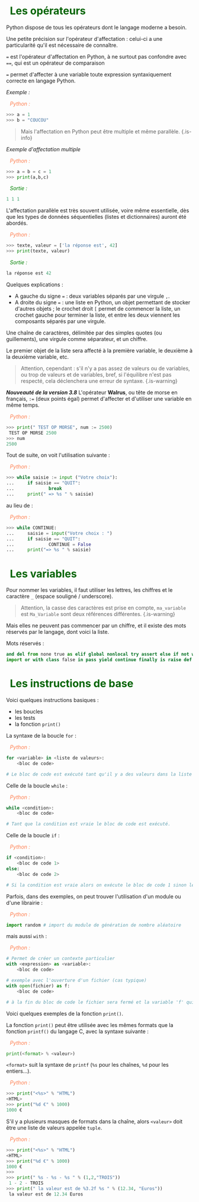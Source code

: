 # <span style="color:darkgreen;"><i class="fas fa-caret-right" style="margin-right:10px;"></i>Les opérateurs</span>
  
Python dispose de tous les opérateurs dont le langage moderne a besoin.
  
Une petite précision sur l'opérateur d'affectation : celui-ci a une particularité qu'il est nécessaire de connaître.
  
`=` est l'opérateur d'affectation en Python, à ne surtout pas confondre avec `==`, qui est un opérateur de comparaison  

`=` permet d'affecter à une variable toute expression syntaxiquement correcte en langage Python.
  
_Exemple :_

<span style="color:coral;"><i class="fas fa-laptop-code" style="margin-right:10px;"></i>_Python :_</span>  
  
```python
>>> a = 1
>>> b = "COUCOU"
```

> Mais l'affectation en Python peut être multiple et même parallèle.
{.is-info}

_Exemple d'affectation multiple_

<span style="color:coral;"><i class="fas fa-laptop-code" style="margin-right:10px;"></i>_Python :_</span>  
  
```python
>>> a = b = c = 1
>>> print(a,b,c)
```  

<span style="color:green;"><i class="fas fa-desktop" style="margin-right:10px;"></i>_Sortie :_</span>

```python
1 1 1
```  

L'affectation parallèle est très souvent utilisée, voire même essentielle, dès que les types de données séquentielles (listes et dictionnaires) auront été abordés.
  
<span style="color:coral;"><i class="fas fa-laptop-code" style="margin-right:10px;"></i>_Python :_</span>  
  
```python
>>> texte, valeur = ['la réponse est', 42]
>>> print(texte, valeur)
```
  
<span style="color:green;"><i class="fas fa-desktop" style="margin-right:10px;"></i>_Sortie :_</span>

```python
la réponse est 42
```   
  
Quelques explications :
- A gauche du signe `=` : deux variables séparés par une virgule `,`.
- A droite du signe `=` : une liste en Python, un objet permettant de stocker d'autres objets ; le crochet droit `[` permet de commencer la liste, un crochet gauche pour terminer la liste, et entre les deux viennent les composants séparés par une virgule.
  
Une chaîne de caractères, délimitée par des simples quotes (ou guillements), une virgule comme séparateur, et un chiffre.
  
Le premier objet de la liste sera affecté à la première variable, le deuxième à la deuxième variable, etc.
  
> Attention, cependant : s'il n'y a pas assez de valeurs ou de variables, ou trop de valeurs et de variables, bref, si l'équilibre n'est pas respecté, cela déclenchera une erreur de syntaxe.
{.is-warning}

_**Nouveauté de la version 3.8**_
L'opérateur **Walrus**, ou tête de morse en français, `:=` (deux points égal) permet d'affecter et d'utiliser une variable en même temps.
  
<span style="color:coral;"><i class="fas fa-laptop-code" style="margin-right:10px;"></i>_Python :_</span>

```python
>>> print(" TEST OP MORSE", num := 2500)
 TEST OP MORSE 2500
>>> num
2500
```

Tout de suite, on voit l'utilisation suivante :

<span style="color:coral;"><i class="fas fa-laptop-code" style="margin-right:10px;"></i>_Python :_</span>

```python
>>> while saisie := input ("Votre choix"):
...     if saisie == "QUIT":
...             break
...     print(" => %s " % saisie)
```

au lieu de :

<span style="color:coral;"><i class="fas fa-laptop-code" style="margin-right:10px;"></i>_Python :_</span>

```python
>>> while CONTINUE:
...     saisie = input("Votre choix : ")
...     if saisie == "QUIT":
...             CONTINUE = False
...     print("=> %s " % saisie)
```

# <span style="color:darkgreen;"><i class="fas fa-caret-right" style="margin-right:10px;"></i>Les variables</span>

Pour nommer les variables, il faut utiliser les lettres, les chiffres et le caractère `_` (espace souligné / underscore).

> Attention, la casse des caractères est prise en compte, `ma_variable` est `Ma_Variable` sont deux références différentes.
{.is-warning}

Mais elles ne peuvent pas commencer par un chiffre, et il existe des mots réservés par le langage, dont voici la liste.

Mots réservés :

```python
and del from none true as elif global nonlocal try assert else if not while break except 
import or with class false in pass yield continue finally is raise def for lambda return
```

# <span style="color:darkgreen;"><i class="fas fa-caret-right" style="margin-right:10px;"></i>Les instructions de base</span>

Voici quelques instructions basiques : 
- les boucles
- les tests
- la fonction `print()`

La syntaxe de la boucle `for` :

<span style="color:coral;"><i class="fas fa-laptop-code" style="margin-right:10px;"></i>_Python :_</span>

```python
for <variable> in <liste de valeurs>:
	<bloc de code>

# Le bloc de code est exécuté tant qu'il y a des valeurs dans la liste et la variable est affectée avec la valeur courante.
```

Celle de la boucle `while` :

<span style="color:coral;"><i class="fas fa-laptop-code" style="margin-right:10px;"></i>_Python :_</span>

```python
while <condition>:
	<bloc de code>

# Tant que la condition est vraie le bloc de code est exécuté.
```

Celle de la boucle `if` :

<span style="color:coral;"><i class="fas fa-laptop-code" style="margin-right:10px;"></i>_Python :_</span>

```python
if <condition>:
	<bloc de code 1>
else:
	<bloc de code 2>

# Si la condition est vraie alors on exécute le bloc de code 1 sinon le bloc de code 2.
```

Parfois, dans des exemples, on peut trouver l'utilisation d'un module ou d'une librairie :

<span style="color:coral;"><i class="fas fa-laptop-code" style="margin-right:10px;"></i>_Python :_</span>

```python
import random # import du module de génération de nombre aléatoire
```

mais aussi `with` :

<span style="color:coral;"><i class="fas fa-laptop-code" style="margin-right:10px;"></i>_Python :_</span>

```python
# Permet de créer un contexte particulier
with <expression> as <variable>:
	<bloc de code>

# exemple avec l'ouverture d'un fichier (cas typique)
with open(fichier) as f:
	<bloc de code>

# à la fin du bloc de code le fichier sera fermé et la variable 'f' qui représente le fichier sera éliminée.
```

Voici quelques exemples de la fonction `print()`.

La fonction `print()` peut être utilisée avec les mêmes formats que la fonction `printf()` du langage C, avec la syntaxe suivante :

<span style="color:coral;"><i class="fas fa-laptop-code" style="margin-right:10px;"></i>_Python :_</span>

```python
print(<format> % <valeur>)
```

`<format>` suit la syntaxe de `printf` (`%s` pour les chaînes, `%d` pour les entiers...).

<span style="color:coral;"><i class="fas fa-laptop-code" style="margin-right:10px;"></i>_Python :_</span>

```python
>>> print("<%s>" % "HTML")
<HTML>
>>> print("%d €" % 1000)
1000 €
```

S'il y a plusieurs masques de formats dans la chaîne, alors `<valeur>` doit être une liste de valeurs appelée `tuple`.

<span style="color:coral;"><i class="fas fa-laptop-code" style="margin-right:10px;"></i>_Python :_</span>

```python
>>> print("<%s>" % "HTML")
<HTML>
>>> print("%d €" % 1000)
1000 €
>>> 
>>> print(" %s - %s - %s " % (1,2,"TROIS"))
 1 - 2 - TROIS 
>>> print(" la valeur est de %3.2f %s " % (12.34, "Euros"))
 la valeur est de 12.34 Euros 
```